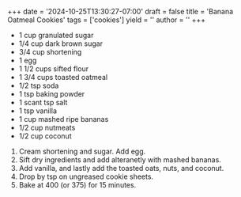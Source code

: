 +++
date = '2024-10-25T13:30:27-07:00'
draft = false
title = 'Banana Oatmeal Cookies'
tags = ['cookies']
yield = ''
author = ''
+++

* 1 cup granulated sugar
* 1/4 cup dark brown sugar
* 3/4 cup shortening
* 1 egg
* 1 1/2 cups sifted flour
* 1 3/4 cups toasted oatmeal
* 1/2 tsp soda
* 1 tsp baking powder
* 1 scant tsp salt
* 1 tsp vanilla
* 1 cup mashed ripe bananas
* 1/2 cup nutmeats
* 1/2 cup coconut

1. Cream shortening and sugar. Add egg.
2. Sift dry ingredients and add alteranetly with mashed bananas.
3. Add vanilla, and lastly add the toasted oats, nuts, and coconut.
4. Drop by tsp on ungreased cookie sheets.
5. Bake at 400 (or 375) for 15 minutes.
